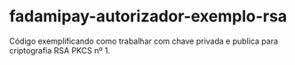 # fadamipay-autorizador-exemplo-rsa
Código exemplificando como trabalhar com chave privada e publica para criptografia RSA PKCS nº 1.

